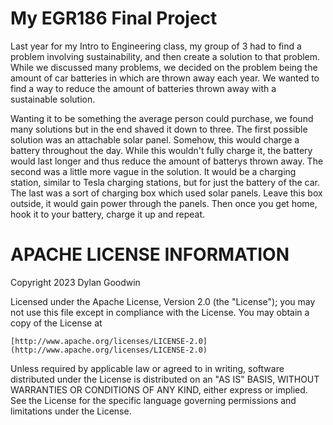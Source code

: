 # My EGR186 Final Project
Last year for my Intro to Engineering class, my group of 3 had to find a problem involving sustainability, and then create a solution to that problem.
While we discussed many problems, we decided on the problem being the amount of car batteries in which are thrown away each year.  We wanted to find a way to reduce the amount of batteries thrown away with a sustainable solution.

Wanting it to be something the average person could purchase, we found many solutions but in the end shaved it down to three.
The first possible solution was an attachable solar panel.  Somehow, this would charge a battery throughout the day.  While this wouldn't fully charge it, the battery would last longer and thus reduce the amount of batterys thrown away.
The second was a little more vague in the solution.  It would be a charging station, similar to Tesla charging stations, but for just the battery of the car.
The last was a sort of charging box which used solar panels.  Leave this box outside, it would gain power through the panels.  Then once you get home, hook it to your battery, charge it up and repeat.


# APACHE LICENSE INFORMATION
Copyright 2023 Dylan Goodwin

Licensed under the Apache License, Version 2.0 (the "License");
you may not use this file except in compliance with the License.
You may obtain a copy of the License at

    [http://www.apache.org/licenses/LICENSE-2.0](http://www.apache.org/licenses/LICENSE-2.0)

Unless required by applicable law or agreed to in writing, software
distributed under the License is distributed on an "AS IS" BASIS,
WITHOUT WARRANTIES OR CONDITIONS OF ANY KIND, either express or implied.
See the License for the specific language governing permissions and
limitations under the License.
